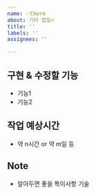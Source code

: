 ```yaml
---
name: ✅Chore
about: 기타 잡일🔥
title: ''
labels: ''
assignees: ''

---
```


## 구현 & 수정할 기능
- 기능1
- 기능2

## 작업 예상시간
- 약 n시간 or 약 m일 등

## Note
- 알아두면 좋을 특이사항 기술
